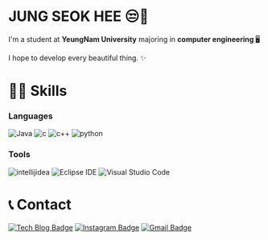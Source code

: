 # JUNG SEOK HEE 😒👋
<p>I'm a student at <strong>YeungNam University</strong> majoring in <strong>computer engineering </strong>🖥️</p>
<p>I hope to develop every beautiful thing. ✨</p>

# 💪🏼 Skills
### Languages
![Java](https://img.shields.io/badge/Java-007396.svg?&style=for-the-badge&logo=Java&logoColor=white) 
![c](https://img.shields.io/badge/c-A8B9CC.svg?&style=for-the-badge&logo=c&logoColor=white)
![c++](https://img.shields.io/badge/c++-00599C.svg?&style=for-the-badge&logo=c++&logoColor=white)
![python](https://img.shields.io/badge/python-3776AB.svg?&style=for-the-badge&logo=python&logoColor=white)
### Tools
![intellijidea](https://img.shields.io/badge/intellijidea-000000.svg?&style=for-the-badge&logo=intellijidea&logoColor=white)
![Eclipse IDE](https://img.shields.io/badge/Eclipse%20IDE-2C2255.svg?&style=for-the-badge&logo=Eclipse%20IDE&logoColor=white)
![Visual Studio Code](https://img.shields.io/badge/Visual%20Studio%20Code-007ACC.svg?&style=for-the-badge&logo=Visual%20Studio%20Code&logoColor=white)
# 📞 Contact
[![Tech Blog Badge](http://img.shields.io/badge/-Tech%20blog-black?style=flat-square&logo=github&link=https://SeokHeeJung.github.io/)](https://SeokHeeJung.github.io/)
[![Instagram Badge](http://img.shields.io/badge/Instagram-FF0069?style=flat-square&logo=Instagram&logoColor=white&link=https://www.instagram.com/se0k_hee_/)](https://www.instagram.com/se0k_hee_/)
[![Gmail Badge](https://img.shields.io/badge/Gmail-d14836?style=flat-square&logo=Gmail&logoColor=white&link=mailto:tjrgml8435@gmail.com)](mailto:tjrgml8435@gmail.com)
